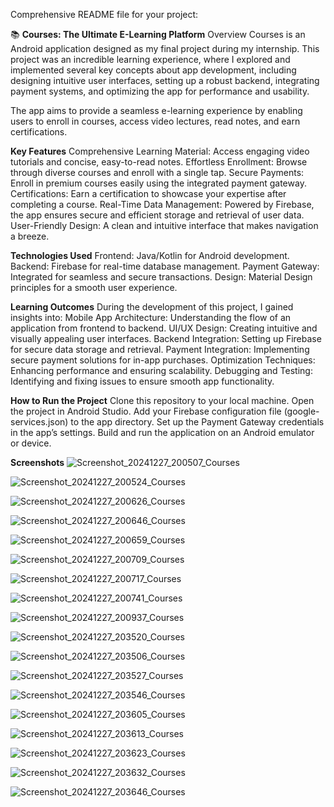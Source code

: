 Comprehensive README file for your project:

📚 **Courses: The Ultimate E-Learning Platform**
Overview
Courses is an Android application designed as my final project during my internship. This project was an incredible learning experience, where I explored and implemented several key concepts about app development, including designing intuitive user interfaces, setting up a robust backend, integrating payment systems, and optimizing the app for performance and usability.

The app aims to provide a seamless e-learning experience by enabling users to enroll in courses, access video lectures, read notes, and earn certifications.

**Key Features**
Comprehensive Learning Material: Access engaging video tutorials and concise, easy-to-read notes.
Effortless Enrollment: Browse through diverse courses and enroll with a single tap.
Secure Payments: Enroll in premium courses easily using the integrated payment gateway.
Certifications: Earn a certification to showcase your expertise after completing a course.
Real-Time Data Management: Powered by Firebase, the app ensures secure and efficient storage and retrieval of user data.
User-Friendly Design: A clean and intuitive interface that makes navigation a breeze.

**Technologies Used**
Frontend: Java/Kotlin for Android development.
Backend: Firebase for real-time database management.
Payment Gateway: Integrated for seamless and secure transactions.
Design: Material Design principles for a smooth user experience.

**Learning Outcomes**
During the development of this project, I gained insights into:
Mobile App Architecture: Understanding the flow of an application from frontend to backend.
UI/UX Design: Creating intuitive and visually appealing user interfaces.
Backend Integration: Setting up Firebase for secure data storage and retrieval.
Payment Integration: Implementing secure payment solutions for in-app purchases.
Optimization Techniques: Enhancing performance and ensuring scalability.
Debugging and Testing: Identifying and fixing issues to ensure smooth app functionality.

**How to Run the Project**
Clone this repository to your local machine.
Open the project in Android Studio.
Add your Firebase configuration file (google-services.json) to the app directory.
Set up the Payment Gateway credentials in the app’s settings.
Build and run the application on an Android emulator or device.

**Screenshots**
![Screenshot_20241227_200507_Courses](https://github.com/user-attachments/assets/69e66b92-3b72-4929-8306-e0c489bf605d)

![Screenshot_20241227_200524_Courses](https://github.com/user-attachments/assets/2e15ada6-52d9-4d28-96b9-1101ce4b433f)

![Screenshot_20241227_200626_Courses](https://github.com/user-attachments/assets/a2f90dbe-d2aa-4e98-bb80-3bcda38eb759)

![Screenshot_20241227_200646_Courses](https://github.com/user-attachments/assets/89f63b7f-70d5-4edd-bb81-4f1d85892efe)

![Screenshot_20241227_200659_Courses](https://github.com/user-attachments/assets/3e87163d-3a9b-43b6-afff-2a267affa033)

![Screenshot_20241227_200709_Courses](https://github.com/user-attachments/assets/225aaeca-be0b-4b0d-ab8f-c93eca1e2669)

![Screenshot_20241227_200717_Courses](https://github.com/user-attachments/assets/8fc545db-576c-4202-8486-e5cfd845fe6b)

![Screenshot_20241227_200741_Courses](https://github.com/user-attachments/assets/38b5855c-55f6-4dc9-b868-b5621a2bbf1b)

![Screenshot_20241227_200937_Courses](https://github.com/user-attachments/assets/d5c71466-b5ce-43b2-8073-95b8d97d76a6)

![Screenshot_20241227_203520_Courses](https://github.com/user-attachments/assets/8ed63e02-6eea-4d68-b596-662d4cc5a7b6)

![Screenshot_20241227_203506_Courses](https://github.com/user-attachments/assets/842f2bec-cd70-405f-89c5-da5392fceacd)

![Screenshot_20241227_203527_Courses](https://github.com/user-attachments/assets/39e33330-87bb-4e77-9f80-82ae5adda1f8)

![Screenshot_20241227_203546_Courses](https://github.com/user-attachments/assets/b6daf189-650b-4296-ac2d-5cdeaa9962a3)

![Screenshot_20241227_203605_Courses](https://github.com/user-attachments/assets/faa87bd9-7ef7-4597-9a4e-cda99a2df753)

![Screenshot_20241227_203613_Courses](https://github.com/user-attachments/assets/95416574-2867-4dfa-a21a-d7dd38a3dbca)

![Screenshot_20241227_203623_Courses](https://github.com/user-attachments/assets/7b727cae-c6fb-43ca-834c-3ea3a7696a78)

![Screenshot_20241227_203632_Courses](https://github.com/user-attachments/assets/9071b6ed-f310-445f-8e30-73a0ac349e7d)

![Screenshot_20241227_203646_Courses](https://github.com/user-attachments/assets/70aef1c1-c9cb-4622-994c-c570da14f73a)
